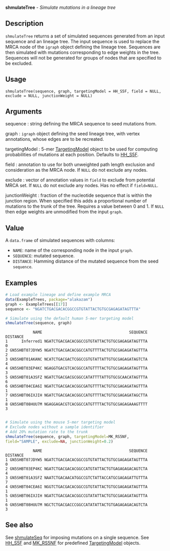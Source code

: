 





**shmulateTree** - *Simulate mutations in a lineage tree*

Description
--------------------

`shmulateTree` returns a set of simulated sequences generated from an input sequence and an
lineage tree. The input sequence is used to replace the MRCA node of the `igraph` object
defining the lineage tree. Sequences are then simulated with mutations corresponding to edge 
weights in the tree. Sequences will not be generated for groups of nodes that are specified 
to be excluded.


Usage
--------------------
```
shmulateTree(sequence, graph, targetingModel = HH_S5F, field = NULL,
exclude = NULL, junctionWeight = NULL)
```

Arguments
-------------------

sequence
:   string defining the MRCA sequence to seed mutations from.

graph
:   `igraph` object defining the seed lineage tree, with 
vertex annotations, whose edges are to be recreated.

targetingModel
:   5-mer [TargetingModel](TargetingModel-class.md) object to be used for computing 
probabilities of mutations at each position. Defaults to
[HH_S5F](HH_S5F.md).

field
:   annotation to use for both unweighted path length exclusion and
consideration as the MRCA node. If `NULL` do not exclude 
any nodes.

exclude
:   vector of annotation values in `field` to exclude from potential
MRCA set. If `NULL` do not exclude any nodes. 
Has no effect if `field=NULL`.

junctionWeight
:   fraction of the nucleotide sequence that is within the junction 
region. When specified this adds a proportional number of  
mutations to the trunk of the tree. Requires a value between 
0 and 1. If `NULL` then edge weights are unmodified
from the input `graph`.




Value
-------------------

A `data.frame` of simulated sequences with columns:

+  `NAME`:      name of the corresponding node in the input 
`graph`.  
+  `SEQUENCE`:  mutated sequence.
+  `DISTANCE`:  Hamming distance of the mutated sequence from 
the seed `sequence`.




Examples
-------------------

```R
# Load example lineage and define example MRCA
data(ExampleTrees, package="alakazam")
graph <- ExampleTrees[[17]]
sequence <- "NGATCTGACGACACGGCCGTGTATTACTGTGCGAGAGATAGTTTA"

# Simulate using the default human 5-mer targeting model
shmulateTree(sequence, graph)

```


```
            NAME                                      SEQUENCE DISTANCE
1      Inferred1 NGATCTGACGACACGGCCGTGTATTACTGTGCGAGAGATAGTTTA        0
2 GN5SHBT07JDYW5 NGATCTGACGACACGGCCATGTTTTACTGTGCGAGAGATAGTTTA        2
3 GN5SHBT01AKANC NCATCTGACGACTCGGCCGTGTATTATTGTGCGAGAGATAGTCTA        4
4 GN5SHBT03EP4KC NGAGGTGACGTCACGGCCATGTTTTACTGTGCGAGAGATAGTTTA        3
5 GN5SHBT01A3SFZ NGATCTGACGACGCGGCCATATTTTATTGTGCGCAACATAGTTTA        6
6 GN5SHBT04CEA6I NGATCTGACGACACGGCGATGTTTTACTGTGCGAGAGATAGTTTA        1
7 GN5SHBT06IXJIH NGATCTGACGACACGGCCATGTTTTACTGTGCGAGAGATAGCTTA        1
8 GN5SHBT08HUU7M NGAGGAGACGTCACGGCCATGTTTTACTGTGCGAGAGAAAGTTTT        3

```


```R

# Simulate using the mouse 5-mer targeting model
# Exclude nodes without a sample identifier
# Add 20% mutation rate to the trunk
shmulateTree(sequence, graph, targetingModel=MK_RS5NF,
field="SAMPLE", exclude=NA, junctionWeight=0.2)
```


```
            NAME                                      SEQUENCE DISTANCE
1 GN5SHBT07JDYW5 NGATCTGACGACACGGCCGTGTATTACTGTGCGAGAGATAGTTTA        0
2 GN5SHBT03EP4KC NGATCTGACGACACGGCCATGTATTACTGTGAGAGAGACAGTCTA        4
3 GN5SHBT01A3SFZ NAATCTGACAACATGGCCGTCTATTACCATGCGAGAGATTGTTTA        7
4 GN5SHBT04CEA6I NGGTCTGACGACACGGCCGTGTATTACTGTGCGAGAGATAGTTTA        1
5 GN5SHBT06IXJIH NGATCTGACGACACGGCCGTATATTACTGTGCGAGAGATAGTTTA        1
6 GN5SHBT08HUU7M NGCTCTGACGACCCGGCCATATATTACTGTGAGAGAGACAGTCTA        3

```



See also
-------------------

See [shmulateSeq](shmulateSeq.md) for imposing mutations on a single sequence. 
See [HH_S5F](HH_S5F.md) and [MK_RS5NF](MK_RS5NF.md) for predefined 
[TargetingModel](TargetingModel-class.md) objects.



